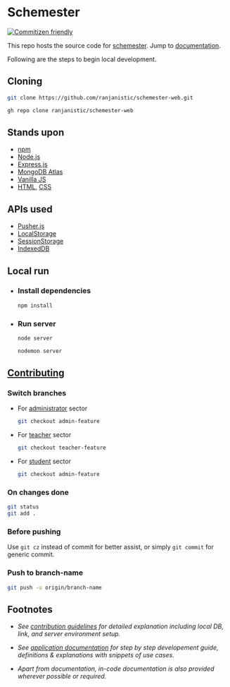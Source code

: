 # Schemester

[![Commitizen friendly](https://img.shields.io/badge/commitizen-friendly-brightgreen.svg)](http://commitizen.github.io/cz-cli/)

This repo hosts the source code for [schemester](https://schemester.herokuapp.com). 
Jump to [documentation](DOCUMENTATION.md).

Following are the steps to begin local development.

## Cloning

```bash
git clone https://github.com/ranjanistic/schemester-web.git
```

```bash
gh repo clone ranjanistic/schemester-web
```

## Stands upon

- [npm](http://npmjs.com/)
- [Node.js](https://nodejs.org/)
- [Express.js](https://expressjs.com/)
- [MongoDB Atlas](https://www.mongodb.com/cloud/atlas)
- [Vanilla JS](http://vanilla-js.com/)
- [HTML](https://www.w3schools.com/html/), [CSS](https://www.w3schools.com/css/)

## APIs used

- [Pusher.js](https://github.com/pusher/pusher-js)
- [LocalStorage](https://developer.mozilla.org/en/docs/Web/API/Window/localStorage)
- [SessionStorage](https://developer.mozilla.org/en-US/docs/Web/API/Window/sessionStorage)
- [IndexedDB](https://developer.mozilla.org/en/docs/Web/API/IndexedDB_API)

## Local run

- ### Install dependencies

  ```bash
  npm install
  ```

- ### Run server

  ```bash
  node server
  ```

  ```bash
  nodemon server
  ```

## [Contributing](CONTRIBUTING.md)

### Switch branches

- For [administrator](../../tree/admin-feature) sector

    ```bash
    git checkout admin-feature
    ```

- For [teacher](../../tree/teacher-feature) sector

    ```bash
    git checkout teacher-feature
    ```

- For [student](../../tree/student-feature) sector

    ```bash
    git checkout admin-feature
    ```

### On changes done

```bash
git status
git add .
```

### Before pushing

Use ```git cz``` instead of commit for better assist, or simply ```git commit``` for generic commit.

### Push to branch-name

```bash
git push -u origin/branch-name
```

## Footnotes

- _See [contribution guidelines](CONTRIBUTING.md) for detailed explanation including local DB, link, and server environment setup._

- _See [application documentation](DOCUMENTATION.md) for step by step developement guide, definitions & explanations with snippets of use cases._

- _Apart from documentation, in-code documentation is also provided wherever possible or required._
